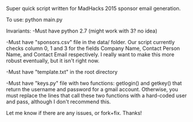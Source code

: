 Super quick script written for MadHacks 2015 sponsor email generation.

To use:
python main.py

Invariants:
-Must have python 2.7 (might work with 3? no idea)

-Must have "sponsors.csv" file in the data/ folder. Our script currently checks column 0, 1 and 3 for the fields Company Name, Contact Person Name, and Contact Email respectively. I really want to make this more robust eventually, but it isn't right now. 

-Must have "template.txt" in the root directory

-Must have "keys.py" file with two functions: getlogin() and getkey() that return the username and password for a gmail account. Otherwise, you must replace the lines that call these two functions with a hard-coded user and pass, although I don't recommend this.


Let me know if there are any issues, or fork+fix. Thanks!
